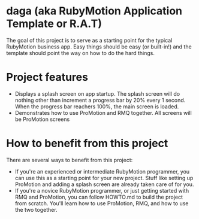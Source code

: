 daga (aka RubyMotion Application Template or R.A.T)
===================

The goal of this project is to serve as a starting point for the typical RubyMotion business app. Easy things should be easy (or built-in!) and the template should point the way on how to do the hard things.

# Project features

* Displays a splash screen on app startup. The splash screen will do nothing other than increment a progress bar by 20% every 1 second. When the progress bar reachers 100%, the main screen is loaded.
* Demonstrates how to use ProMotion and RMQ together. All screens will be ProMotion screens

# How to benefit from this project

There are several ways to benefit from this project:

- If you're an experienced or intermediate RubyMotion programmer, you can use this as a starting point for your new project. Stuff like setting up ProMotion and adding a splash screen are already taken care of for you.
- If you're a novice RubyMotion programmer, or just getting started with RMQ and ProMotion, you can follow HOWTO.md to build the project from scratch. You'll learn how to use ProMotion, RMQ, and how to use the two together.
